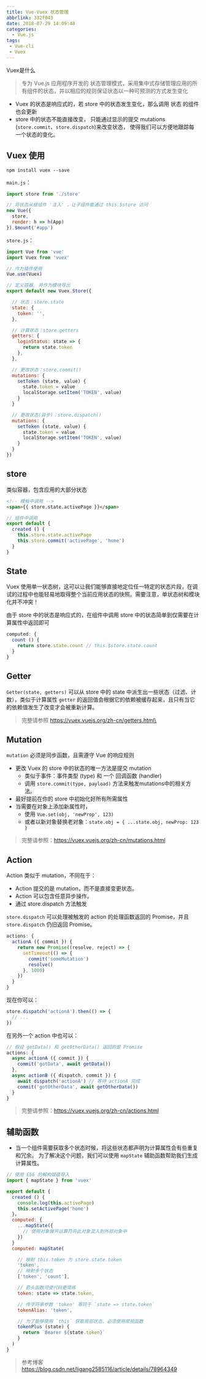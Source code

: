 ```yaml
---
title: Vue-Vuex 状态管理
abbrlink: 332f043
date: 2018-07-29 14:09:48
categories:
  - Vue.js
tags:
 - Vue-cli
 - Vuex
---
```


Vuex是什么
>专为 Vue.js 应用程序开发的 状态管理模式，采用集中式存储管理应用的所有组件的状态，并以相应的规则保证状态以一种可预测的方式发生变化

- Vuex 的状态是响应式的，若 store 中的状态发生变化，那么调用 状态 的组件也会更新
- store 中的状态不能直接改变，
只能通过显示的提交 mutations (`store.commit`、`store.dispatch`)来改变状态，
使得我们可以方便地跟踪每一个状态的变化。

## Vuex 使用
```
npm install vuex --save
```

`main.js`：

``` javascript
import store from './store'

// 将状态从根组件 '注入' ，让子组件能通过 this.$store 访问
new Vue({
  store,
  render: h => h(App)
}).$mount('#app')
```

`store.js`：
``` javascript
import Vue from 'vue'
import Vuex from 'vuex'

// 作为插件使用
Vue.use(Vuex)

// 定义容器, 并作为模块导出
export default new Vuex.Store({

  // 状态：store.state
  state: {
    token: '',
  },

  // 计算状态：store.getters
  getters: {
    loginStatus: state => {
      return state.token
    },
  },

  // 更改状态：store.commit()
  mutations: {
    setToken (state, value) {
      state.token = value
      localStorage.setItem('TOKEN', value)
    }
  }

  // 更改状态(异步)：store.dispatch()
  mutations: {
    setToken (state, value) {
      state.token = value
      localStorage.setItem('TOKEN', value)
    }
  }
})
```

## store
类似容器，包含应用的大部分状态
```html
<!-- 模板中调用 -->
<span>{{ store.state.activePage }}</span>
```
``` javascript
// 组件中调用
export default {
  created () {
    this.store.state.activePage
    this.store.commit('activePage', 'home')
  }
}
```

## State
Vuex 使用单一状态树，这可以让我们能够直接地定位任一特定的状态片段，在调试的过程中也能轻易地取得整个当前应用状态的快照。需要注意，单状态树和模块化并不冲突！

由于 store 中的状态是响应式的，在组件中调用 store 中的状态简单到仅需要在计算属性中返回即可
```javascript
computed: {
  count () {
    return store.state.count // this.$store.state.count
  }
}
```

## Getter
`Getter(state, getters)` 可以从 store 中的 state 中派生出一些状态（过滤、计数），类似于计算属性
`getter` 的返回值会根据它的依赖被缓存起来，且只有当它的依赖值发生了改变才会被重新计算。
>完整请参照 https://vuex.vuejs.org/zh-cn/getters.html\

## Mutation
`mutation` 必须是同步函数，且需遵守 Vue 的响应规则

- 更改 Vuex 的 store 中的状态的唯一方法是提交 mutation
  -  类似于事件：事件类型 (type) 和 一个 回调函数 (handler)
  - 调用 `store.commit(type, payload)` 方法来触发mutations中的相关方法。
- 最好提前在你的 store 中初始化好所有所需属性
- 当需要在对象上添加新属性时，
  - 使用 `Vue.set(obj, 'newProp', 123)`
  - 或者以新对象替换老对象：`state.obj = { ...state.obj, newProp: 123 }`
>完整请参照：https://vuex.vuejs.org/zh-cn/mutations.html

## Action
Action 类似于 mutation，不同在于：

- Action 提交的是 mutation，而不是直接变更状态。
- Action 可以包含任意异步操作。
- 通过 store.dispatch 方法触发

`store.dispatch` 可以处理被触发的 action 的处理函数返回的 Promise，并且 `store.dispatch` 仍旧返回 Promise。
```javascript
actions: {
  actionA ({ commit }) {
    return new Promise((resolve, reject) => {
      setTimeout(() => {
        commit('someMutation')
        resolve()
      }, 1000)
    })
  }
}
```
现在你可以：
```javascript
store.dispatch('actionA').then(() => {
  // ...
})
```
在另外一个 action 中也可以：

```javascript
// 假设 getData() 和 getOtherData() 返回的是 Promise
actions: {
  async actionA ({ commit }) {
    commit('gotData', await getData())
  },
  async actionB ({ dispatch, commit }) {
    await dispatch('actionA') // 等待 actionA 完成
    commit('gotOtherData', await getOtherData())
  }
}
```

>完整请参照：https://vuex.vuejs.org/zh-cn/actions.html

## 辅助函数

- 当一个组件需要获取多个状态时候，将这些状态都声明为计算属性会有些重复和冗余。
为了解决这个问题，我们可以使用 `mapState` 辅助函数帮助我们生成计算属性。
```javascript
// 使用 ES6 的解构赋值导入
import { mapState } from 'vuex'

export default {
  created () {
    console.log(this.activePage)
    this.setActivePage('home')
  }，
  computed: {
    ...mapState({
      // 使用对象展开运算符将此对象混入到外部对象中
    })
  }
  computed: mapState(

    // 映射 this.token 为 store.state.token
    'token',
    // 映射多个状态
    ['token', 'count'],

    // 箭头函数可使代码更简练
    token: state => state.token,

    // 传字符串参数 'token' 等同于 `state => state.token`
    tokenAlias: 'token',

    // 为了能够使用 `this` 获取局部状态，必须使用常规函数
    tokenPlus (state) {
      return `Bearer ${state.token}`
    }
  )
}
```
>参考博客 https://blog.csdn.net/ligang2585116/article/details/78964349
